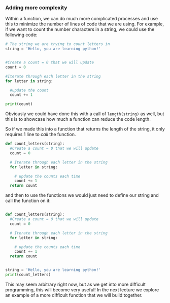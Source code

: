 ### Adding more complexity

Within a function, we can do much more complicated processes and use this to minimize the number of lines of code that we are using.  For example, if we want to count the number characters in a string, we could use the following code:

```python
# The string we are trying to count letters in
string = 'Hello, you are learning python!'


#Create a count = 0 that we will update
count = 0

#Iterate through each letter in the string
for letter in string:

  #update the count
  count += 1

print(count)
```
Obviously we could have done this with a call of `length(string)` as well, but this is to showcase how much a function can reduce the code length.


So if we made this into a function that returns the length of the string, it only requires 1 line to _call_ the function.

```python
def count_letters(string):
  #Create a count = 0 that we will update
  count = 0

  # Iterate through each letter in the string
  for letter in string:

    # update the counts each time
    count += 1
  return count
```

and then to use the functions we would just need to define our string and call the function on it:
```python

def count_letters(string):
  #Create a count = 0 that we will update
  count = 0

  # Iterate through each letter in the string
  for letter in string:

    # update the counts each time
    count += 1
  return count


string = 'Hello, you are learning python!'
print(count_letters)
```

This may seem arbitrary right now, but as we get into more difficult programming, this will become very useful!  In the next lecture we explore an example of a more difficult function that we will build together.
